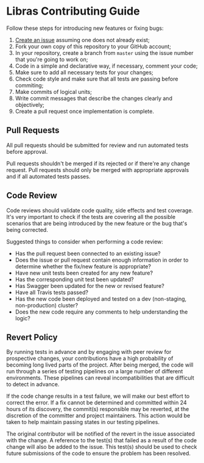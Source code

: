 # Libras Contributing Guide

Follow these steps for introducing new features or fixing bugs:

1. [Create an issue](https://help.github.com/articles/creating-an-issue/) assuming one does not already exist;
1. Fork your own copy of this repository to your GitHub account;
1. In your repository, create a branch from `master` using the issue number that you're going to work on;
1. Code in a simple and declarative way, if necessary, comment your code;
1. Make sure to add all necessary tests for your changes;
1. Check code style and make sure that all tests are passing before commiting;
1. Make commits of logical units;
1. Write commit messages that describe the changes clearly and objectively;
1. Create a pull request once implementation is complete.

## Pull Requests

All pull requests should be submitted for review and run automated tests before approval.

Pull requests shouldn't be merged if its rejected or if there're any change request. Pull requests should only be merged with appropriate approvals and if all automated tests passes.

## Code Review

Code reviews should validate code quality, side effects and test coverage. It's very important to check if the tests are covering all the possible scenarios that are being introduced by the new feature or the bug that's being corrected.

Suggested things to consider when performing a code review:

- Has the pull request been connected to an existing issue?
- Does the issue or pull request contain enough information in order to determine whether the fix/new feature is appropriate?
- Have new unit tests been created for any new feature?
- Has the corresponding unit test been updated?
- Has Swagger been updated for the new or revised feature?
- Have all Travis tests passed?
- Has the new code been deployed and tested on a dev (non-staging, non-production) cluster?
- Does the new code require any comments to help understanding the logic?

## Revert Policy

By running tests in advance and by engaging with peer review for prospective changes, your contributions have a high probability of becoming long lived parts of the project. After being merged, the code will run through a series of testing pipelines on a large number of different environments. These pipelines can reveal incompatibilities that are difficult to detect in advance.

If the code change results in a test failure, we will make our best effort to correct the error. If a fix cannot be determined and committed within 24 hours of its discovery, the commit(s) responsible may be reverted, at the discretion of the committer and project maintainers. This action would be taken to help maintain passing states in our testing pipelines.

The original contributor will be notified of the revert in the issue associated with the change. A reference to the test(s) that failed as a result of the code change will also be added to the issue. This test(s) should be used to check future submissions of the code to ensure the problem has been resolved.
